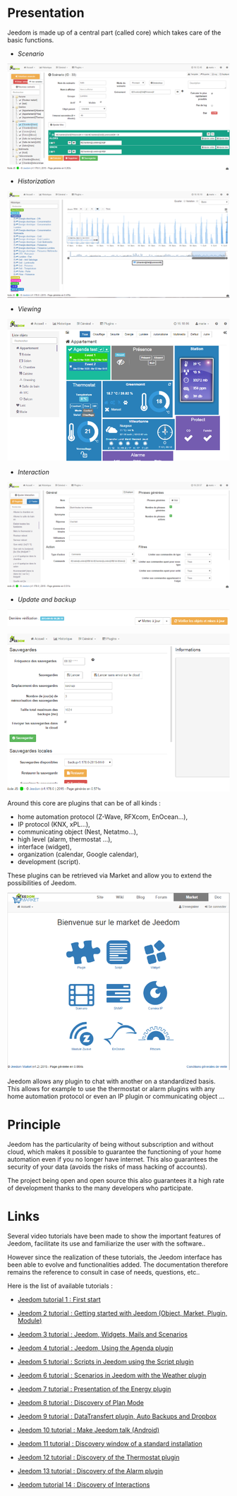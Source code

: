 Presentation
===

Jeedom is made up of a central part (called core) which takes care of the basic functions.

-   *Scenario*

![Page Scenario](images/doc-presentation-scenario.png)

-   *Historization*

![Page Historique](images/doc-presentation-historique.png)

-   *Viewing*

![Page Dashboard](images/doc-presentation-affichage.png)

-   *Interaction*

![Page Interaction](images/doc-presentation-interaction.png)

-   *Update and backup*

![Page Mise à jour](images/doc-presentation-maj.png)

![Page Sauvegarde](images/doc-presentation-sauvegarde.png)

Around this core are plugins that can be of all kinds :

-   home automation protocol (Z-Wave, RFXcom, EnOcean…),
-   IP protocol (KNX, xPL…),
-   communicating object (Nest, Netatmo…),
-   high level (alarm, thermostat ...),
-   interface (widget),
-   organization (calendar, Google calendar),
-   development (script).

These plugins can be retrieved via Market and allow you to extend the possibilities of Jeedom.

![Page Market](images/doc-presentation-market.png)

Jeedom allows any plugin to chat with another on a standardized basis. This allows for example to use the thermostat or alarm plugins with any home automation protocol or even an IP plugin or communicating object ...

Principle
=== 

Jeedom has the particularity of being without subscription and without cloud, which makes it possible to guarantee the functioning of your home automation even if you no longer have internet. This also guarantees the security of your data (avoids the risks of mass hacking of accounts).

The project being open and open source this also guarantees it a high rate of development thanks to the many developers who participate.

Links
===

Several video tutorials have been made to show the important features of Jeedom, facilitate its use and familiarize the user with the software..

However since the realization of these tutorials, the Jeedom interface has been able to evolve and functionalities added. The documentation therefore remains the reference to consult in case of needs, questions, etc..

Here is the list of available tutorials :

-   [Jeedom tutorial 1 : First start](https://www.youtube.com/watch?v=UTECRBGEUtI)

-   [Jeedom 2 tutorial : Getting started with Jeedom (Object, Market, Plugin, Module)](https://www.youtube.com/watch?v=2LU1neNvbus)

-   [Jeedom 3 tutorial : Jeedom, Widgets, Mails and Scenarios](https://www.youtube.com/watch?v=OJn33XbpiH8)

-   [Jeedom 4 tutorial : Jeedom, Using the Agenda plugin](https://www.youtube.com/watch?v=EBuvIabg3Cc)

-   [Jeedom 5 tutorial : Scripts in Jeedom using the Script plugin](https://www.youtube.com/watch?v=FRbQILAogX0)

-   [Jeedom 6 tutorial : Scenarios in Jeedom with the Weather plugin](https://www.youtube.com/watch?v=w0ErP3wyEoA)

-   [Jeedom 7 tutorial : Presentation of the Energy plugin](https://www.youtube.com/watch?v=DZfA_DxqbNs)

-   [Jeedom 8 tutorial : Discovery of Plan Mode](https://www.youtube.com/watch?v=2IkXF6CBCAE)

-   [Jeedom 9 tutorial : DataTransfert plugin, Auto Backups and Dropbox](https://www.youtube.com/watch?v=wLOfJygFc8k)

-   [Jeedom 10 tutorial : Make Jeedom talk (Android)](https://www.youtube.com/watch?v=3Pc3VJFWHo4)

-   [Jeedom 11 tutorial : Discovery window of a standard installation](https://www.youtube.com/watch?v=hW1d1FvkmSs)

-   [Jeedom 12 tutorial : Discovery of the Thermostat plugin](https://www.youtube.com/watch?v=T21gqp1SQK0)

-   [Jeedom 13 tutorial : Discovery of the Alarm plugin](https://www.youtube.com/watch?v=JjnWeU614gc)

-   [Jeedom tutorial 14 : Discovery of Interactions](https://www.youtube.com/watch?v=Z8SHo_Xwk0Q) 
